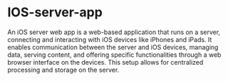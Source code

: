# IOS-server-app
An iOS server web app is a web-based application that runs on a server, connecting and interacting with iOS devices like iPhones and iPads. 
It enables communication between the server and iOS devices, managing data, serving content, and offering specific functionalities through a web browser interface on the devices.
This setup allows for centralized processing and storage on the server.

